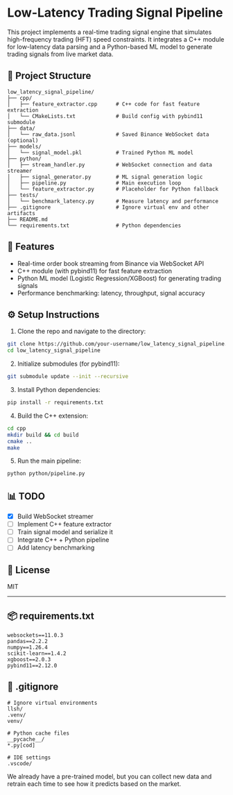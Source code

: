 # Low-Latency Trading Signal Pipeline

This project implements a real-time trading signal engine that simulates high-frequency trading (HFT) speed constraints. It integrates a C++ module for low-latency data parsing and a Python-based ML model to generate trading signals from live market data.

## 📁 Project Structure

```
low_latency_signal_pipeline/
├── cpp/
│   ├── feature_extractor.cpp      # C++ code for fast feature extraction
│   └── CMakeLists.txt             # Build config with pybind11 submodule
├── data/
│   └── raw_data.jsonl             # Saved Binance WebSocket data (optional)
├── models/
│   └── signal_model.pkl           # Trained Python ML model
├── python/
│   ├── stream_handler.py          # WebSocket connection and data streamer
│   ├── signal_generator.py        # ML signal generation logic
│   ├── pipeline.py                # Main execution loop
│   └── feature_extractor.py       # Placeholder for Python fallback
├── tests/
│   └── benchmark_latency.py       # Measure latency and performance
├── .gitignore                     # Ignore virtual env and other artifacts
├── README.md
└── requirements.txt               # Python dependencies
```

## 🚀 Features
- Real-time order book streaming from Binance via WebSocket API
- C++ module (with pybind11) for fast feature extraction
- Python ML model (Logistic Regression/XGBoost) for generating trading signals
- Performance benchmarking: latency, throughput, signal accuracy

## ⚙️ Setup Instructions
1. Clone the repo and navigate to the directory:
```bash
git clone https://github.com/your-username/low_latency_signal_pipeline.git
cd low_latency_signal_pipeline
```

2. Initialize submodules (for pybind11):
```bash
git submodule update --init --recursive
```

3. Install Python dependencies:
```bash
pip install -r requirements.txt
```

4. Build the C++ extension:
```bash
cd cpp
mkdir build && cd build
cmake ..
make
```

5. Run the main pipeline:
```bash
python python/pipeline.py
```

## 📊 TODO
- [x] Build WebSocket streamer
- [ ] Implement C++ feature extractor
- [ ] Train signal model and serialize it
- [ ] Integrate C++ + Python pipeline
- [ ] Add latency benchmarking

## 📜 License
MIT

---

## 📦 requirements.txt
```
websockets==11.0.3
pandas==2.2.2
numpy==1.26.4
scikit-learn==1.4.2
xgboost==2.0.3
pybind11==2.12.0
```

## 📁 .gitignore
```
# Ignore virtual environments
llsh/
.venv/
venv/

# Python cache files
__pycache__/
*.py[cod]

# IDE settings
.vscode/
```


We already have a pre-trained model, but you can collect new data and retrain each time to see how it predicts based on the market. 
